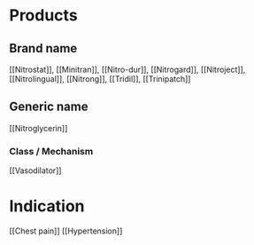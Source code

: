 # Products

## Brand name
[[Nitrostat]], [[Minitran]], [[Nitro-dur]], [[Nitrogard]], [[Nitroject]], [[Nitrolingual]], [[Nitrong]], [[Tridil]], [[Trinipatch]]

## Generic name
[[Nitroglycerin]]

### Class / Mechanism
[[Vasodilator]]

# Indication
[[Chest pain]]
[[Hypertension]]